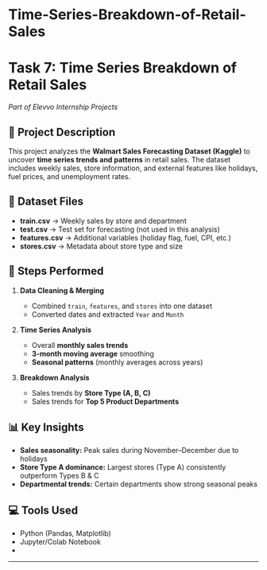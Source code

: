 # Time-Series-Breakdown-of-Retail-Sales
# Task 7: Time Series Breakdown of Retail Sales  
*Part of Elevvo Internship Projects*  

## 📌 Project Description  
This project analyzes the **Walmart Sales Forecasting Dataset (Kaggle)** to uncover **time series trends and patterns** in retail sales. The dataset includes weekly sales, store information, and external features like holidays, fuel prices, and unemployment rates.  

## 📂 Dataset Files  
- **train.csv** → Weekly sales by store and department  
- **test.csv** → Test set for forecasting (not used in this analysis)  
- **features.csv** → Additional variables (holiday flag, fuel, CPI, etc.)  
- **stores.csv** → Metadata about store type and size  

## 🔧 Steps Performed  
1. **Data Cleaning & Merging**  
   - Combined `train`, `features`, and `stores` into one dataset  
   - Converted dates and extracted `Year` and `Month`  

2. **Time Series Analysis**  
   - Overall **monthly sales trends**  
   - **3-month moving average** smoothing  
   - **Seasonal patterns** (monthly averages across years)  

3. **Breakdown Analysis**  
   - Sales trends by **Store Type (A, B, C)**  
   - Sales trends for **Top 5 Product Departments**  

## 📊 Key Insights  
- **Sales seasonality:** Peak sales during November–December due to holidays  
- **Store Type A dominance:** Largest stores (Type A) consistently outperform Types B & C  
- **Departmental trends:** Certain departments show strong seasonal peaks  

## 💻 Tools Used  
- Python (Pandas, Matplotlib)  
- Jupyter/Colab Notebook  
- [Colab Notebook]:https://colab.research.google.com/drive/1PK9tC-zJyEd69cL5yFQ5Er1zEw5AuQpY?usp=sharing 
 

---
